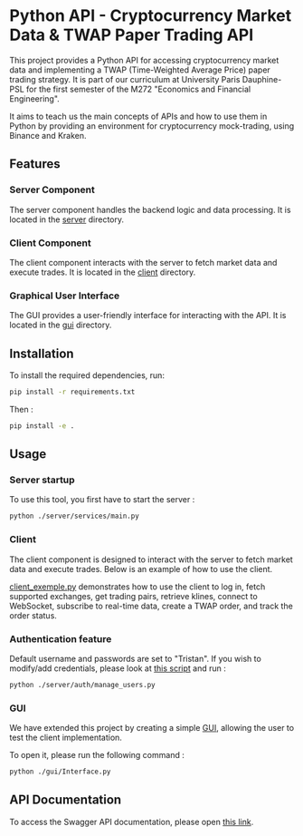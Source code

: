 # Python API - Cryptocurrency Market Data & TWAP Paper Trading API

This project provides a Python API for accessing cryptocurrency market data and implementing a TWAP (Time-Weighted Average Price) paper trading strategy. It is part of our curriculum at University Paris Dauphine-PSL for the first semester of the M272 "Economics and Financial Engineering". 

It aims to teach us the main concepts of APIs and how to use them in Python by providing an environment for cryptocurrency mock-trading, using Binance and Kraken.

## Features

### Server Component
The server component handles the backend logic and data processing. It is located in the [server](server/) directory.

### Client Component
The client component interacts with the server to fetch market data and execute trades. It is located in the [client](client/) directory.

### Graphical User Interface
The GUI provides a user-friendly interface for interacting with the API. It is located in the [gui](gui/) directory.

## Installation

To install the required dependencies, run:
```sh
pip install -r requirements.txt
```
Then : 
```sh
pip install -e .
```
## Usage

### Server startup

To use this tool, you first have to start the server :
```sh
python ./server/services/main.py
```

### Client

The client component is designed to interact with the server to fetch market data and execute trades. Below is an example of how to use the client.

[client_exemple.py](client/client_exemple.py) demonstrates how to use the client to log in, fetch supported exchanges, get trading pairs, retrieve klines, connect to WebSocket, subscribe to real-time data, create a TWAP order, and track the order status.

### Authentication feature

Default username and passwords are set to "Tristan".
If you wish to modify/add credentials, please look at [this script](server/auth/manage_users.py) and run : 
```sh
python ./server/auth/manage_users.py
```


### GUI

We have extended this project by creating a simple [GUI](gui/Interface.py), allowing the user to test the client implementation.

To open it, please run the following command : 
```sh
python ./gui/Interface.py
```

## API Documentation

To access the Swagger API documentation, please open [this link](http://localhost:8000/docs#/).